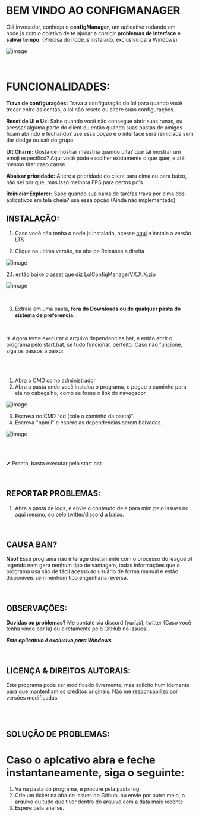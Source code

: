 # BEM VINDO AO CONFIGMANAGER

Olá invocador, conheça o **configManager**, um aplicativo rodando em node.js com o objetivo de te ajudar a corrigir **problemas de interface e salvar tempo**. 
(Precisa do node.js instalado, exclusivo para Windows)

![image](https://github.com/YuriXbr/LoLConfigManager/assets/56856513/a67fe062-7e19-428e-b381-87aaf40716e4)

<br>

# FUNCIONALIDADES:
**Trava de configurações:** Trava a configuração do lol para quando você trocar entre as contas, o lol não resete ou altere suas configurações.

**Reset de Ui e Ux:** Sabe quando você não consegue abrir suas runas, ou acessar alguma parte do client ou então quando suas pastas de amigos ficam abrindo e fechando? use essa opção e o interface será reiniciada sem dar dodge ou sair do grupo.

**Ult Charm:** Gosta de mostrar maestria quando ulta? que tal mostrar um emoji especifico? Aqui você pode escolher exatamente o que quer, e até mesmo tirar caso canse.

**Abaixar prioridade:** Altere a prioridade do client para cima ou para baixo, não sei por que, mas isso melhora FPS para certos pc's.

**Reiniciar Explorer:** Sabe quando sua barra de taréfas trava por cima dos aplicativos em tela cheia? use essa opção (Ainda não implementado)

## INSTALAÇÃO:
1. Caso você não tenha o node.js instalado, acesse [aqui](https://nodejs.org/pt-br) e instale a versão LTS

2. Clique na ultima versão, na aba de Releases a direita

![image](https://github.com/YuriXbr/LoLConfigManager/assets/56856513/fc15bc01-27ad-4c4c-b961-be0291625e54)

2.1. então baixe o asset que diz LolConfigManagerVX.X.X.zip

![image](https://github.com/YuriXbr/LoLConfigManager/assets/56856513/c62d4931-c948-48ec-b128-9790811077b5)

<br>

3. Extraia em uma pasta, **fora do Downloads ou de qualquer pasta do sistema de preferencia.**
<br>

⚜ Agora tente executar o arquivo dependencies.bat, e então abrir o programa pelo start.bat, se tudo funcionar, perfeito. Caso não funcione, siga os passos a baixo:

<br>
<br>

1. Abra o CMD como administrador
2. Abra a pasta onde você instalou o programa, e pegue o caminho para ela no cabeçalho, como se fosse o link do navegador

![image](https://github.com/YuriXbr/LoLConfigManager/assets/56856513/5f451f6c-eb86-4a4c-8ac5-0a109a35bb6f)

3. Escreva no CMD "cd (cole o caminho da pasta)".
4. Escreva "npm i" e espere as dependencias serem baixadas.

![image](https://github.com/YuriXbr/LoLConfigManager/assets/56856513/170cf6c4-30a6-49d9-897d-0c0e2e3ba7d5)

<br>
<br>

 ✔ Pronto, basta executar pelo start.bat.

<br>

## REPORTAR PROBLEMAS:

1. Abra a pasta de logs, e envie o conteudo dele para mim pelo issues no aqui mesmo, ou pelo twitter/discord a baixo.

<br>

## CAUSA BAN?

**Não!** Esse programa não interage diretamente com o processo do league of legends nem gera nenhum tipo de vantagem, todas informações que o programa usa são de fácil acesso ao usuário de forma manual e estão disponíveis sem nenhum tipo engenharia reversa.

<br>

## OBSERVAÇÔES:

**Duvidas ou problemas?** Me contate via discord (*yuri.js*), twitter (Caso você tenha vindo por lá) ou diretamente pelo GitHub no issues.

***Este aplicativo é exclusivo para Windows***

<br>

## LICENÇA & DIREITOS AUTORAIS:

Este programa pode ser modificado livremente, mas solicito humildemente  para que mantenham os créditos originais. Não me responsabilizo por versões modificadas.

<br>
<br>

## SOLUÇÃO DE PROBLEMAS:
# Caso o aplcativo abra e feche instantaneamente, siga o seguinte:

1. Vá na pasta do programa, e procure pela pasta log.
2. Crie um ticket na aba de Issues do Github, ou envie por outro meio, o arquivo ou tudo que tiver dentro do arquivo com a data mais recente.
3. Espere pela analise.
